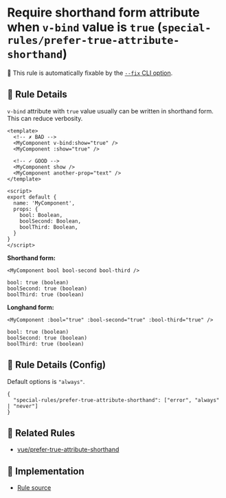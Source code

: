 # Require shorthand form attribute when `v-bind` value is `true` (`special-rules/prefer-true-attribute-shorthand`)

🔧 This rule is automatically fixable by the [`--fix` CLI option](https://eslint.org/docs/latest/user-guide/command-line-interface#--fix).

<!-- end auto-generated rule header -->

## 📖 Rule Details

`v-bind` attribute with `true` value usually can be written in shorthand form. This can reduce verbosity.


```vue
<template>
  <!-- ✗ BAD -->
  <MyComponent v-bind:show="true" />
  <MyComponent :show="true" />

  <!-- ✓ GOOD -->
  <MyComponent show />
  <MyComponent another-prop="text" />
</template>
```

```vue
<script>
export default {
  name: 'MyComponent',
  props: {
    bool: Boolean,
    boolSecond: Boolean,
    boolThird: Boolean,
  }
}
</script>
```

**Shorthand form:**

```vue
<MyComponent bool bool-second bool-third />
```

```vue
bool: true (boolean)
boolSecond: true (boolean)
boolThird: true (boolean)
```

**Longhand  form:**

```vue
<MyComponent :bool="true" :bool-second="true" :bool-third="true" />
```

```vue
bool: true (boolean)
boolSecond: true (boolean)
boolThird: true (boolean)
```

## 🔧 Rule Details (Config)
Default options is `"always"`.

```vue
{
  "special-rules/prefer-true-attribute-shorthand": ["error", "always" | "never"]
}
```

## 👫 Related Rules
* [vue/prefer-true-attribute-shorthand](https://eslint.vuejs.org/rules/prefer-true-attribute-shorthand)

## 🔎 Implementation

- [Rule source](../../lib/rules/prefer-true-attribute-shorthand.js)